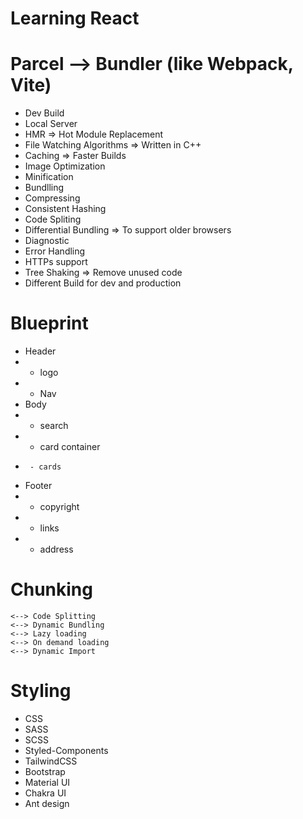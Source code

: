 # Learning React

# Parcel --> Bundler (like Webpack, Vite)

- Dev Build
- Local Server
- HMR => Hot Module Replacement
- File Watching Algorithms => Written in C++
- Caching => Faster Builds
- Image Optimization
- Minification
- Bundlling
- Compressing
- Consistent Hashing
- Code Spliting
- Differential Bundling => To support older browsers
- Diagnostic
- Error Handling
- HTTPs support
- Tree Shaking => Remove unused code
- Different Build for dev and production

# Blueprint

- Header
- - logo
- - Nav
- Body
- - search
- - card container
-      - cards
- Footer
- - copyright
- - links
- - address

# Chunking

    <--> Code Splitting
    <--> Dynamic Bundling
    <--> Lazy loading
    <--> On demand loading
    <--> Dynamic Import

# Styling

- CSS
- SASS
- SCSS
- Styled-Components
- TailwindCSS
- Bootstrap
- Material UI
- Chakra UI
- Ant design

